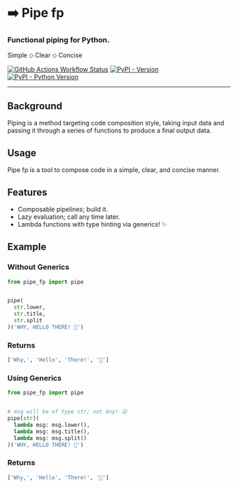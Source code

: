 # ➡️ Pipe fp

### Functional piping for Python.
Simple ⬦ Clear ⬦ Concise

[![GitHub Actions Workflow Status](https://img.shields.io/github/actions/workflow/status/A-4S/pipe-fp/python-app.yml?logo=github&label=unit%20test&style=for-the-badge)](https://github.com/A-4S/pipe-fp/actions/workflows/python-app.yml) [![PyPI - Version](https://img.shields.io/pypi/v/pipe-fp?style=for-the-badge)](https://pypi.org/project/pipe-fp/) [![PyPI - Python Version](https://img.shields.io/pypi/pyversions/pipe-fp?style=for-the-badge)](https://pypi.org/project/pipe-fp/)

---
## Background
Piping is a method targeting code composition style, taking input data and passing it through a series of functions to produce a final output data.

## Usage
Pipe fp is a tool to compose code in a simple, clear, and concise manner.

## Features
- Composable pipelines; build it.
- Lazy evaluation; call any time later.
- Lambda functions with type hinting via generics! ✨

## Example
### Without Generics
```python
from pipe_fp import pipe


pipe(
  str.lower,
  str.title,
  str.split
)('WHY, HELLO THERE! 🐰')
```

### Returns
```python
['Why,', 'Hello', 'There!', '🐰']
```

### Using Generics
```python
from pipe_fp import pipe


# msg will be of type str; not Any! 😲
pipe[str](
  lambda msg: msg.lower(),
  lambda msg: msg.title(),
  lambda msg: msg.split()
)('WHY, HELLO THERE! 🐰')
``` 

### Returns
```python
['Why,', 'Hello', 'There!', '🐰']
```
